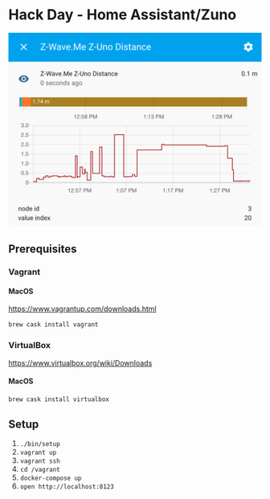 # Hack Day - Home Assistant/Zuno

![Home Assistant Card](docs/card.png)

## Prerequisites

### Vagrant

#### MacOS

https://www.vagrantup.com/downloads.html

```sh 
brew cask install vagrant
```

### VirtualBox

https://www.virtualbox.org/wiki/Downloads

#### MacOS 

```sh
brew cask install virtualbox
```

## Setup 

1. `./bin/setup`
1. `vagrant up`
1. `vagrant ssh`
1. `cd /vagrant`
1. `docker-compose up`
1. `open http://localhost:8123`
